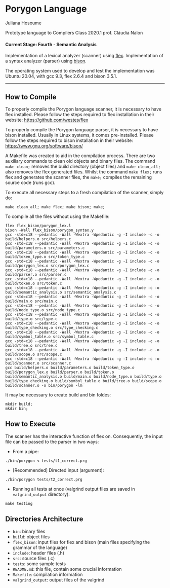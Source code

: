 # Porygon Language
Juliana Hosoume

Prototype language to Compilers Class 2020.1
prof. Cláudia Nalon

#### Current Stage: Fourth - Semantic Analysis
Implementation of a lexical analyzer (scanner) using [flex](https://github.com/westes/flex).
Implementation of a syntax analyzer (parser) using [bison](https://www.gnu.org/software/bison/manual/).

The operating system used to develop and test the implementation was Ubuntu 20.04, with gcc 9.3, flex 2.6.4 and bison 3.5.1.

---

## How to Compile
To properly compile the Porygon language scanner, it is necessary to have flex installed. Please follow the steps required to flex installation in their website:
https://github.com/westes/flex

To properly compile the Porygon language parser, it is necessary to have bison installed. Usually in Linux systems, it comes pre-installed. Please follow the steps required to bison installation in their website:
https://www.gnu.org/software/bison/

A Makefile was created to aid in the compilation process. There are two auxiliary commands to clean old objects and binary files. The command `make clean;` removes the build directory (object files) and `make clean_all;` also removes the flex generated files. Whilst the command `make flex;` runs flex and generates the scanner files, the `make;` compiles the remaining source code (runs gcc).

To execute all necessary steps to a fresh compilation of the scanner, simply do:

```console
make clean_all; make flex; make bison; make;
```

To compile all the files without using the Makefile:
```console
flex flex_bison/porygon_lex.l
bison -Wall flex_bison/porygon_syntax.y
gcc -std=c18 --pedantic -Wall -Wextra -Wpedantic -g -I include -c -o build/helpers.o src/helpers.c
gcc -std=c18 --pedantic -Wall -Wextra -Wpedantic -g -I include -c -o build/parameters.o src/parameters.c
gcc -std=c18 --pedantic -Wall -Wextra -Wpedantic -g -I include -c -o build/token_type.o src/token_type.c
gcc -std=c18 --pedantic -Wall -Wextra -Wpedantic -g -I include -c -o build/porygon_lex.o src/porygon_lex.c
gcc -std=c18 --pedantic -Wall -Wextra -Wpedantic -g -I include -c -o build/parser.o src/parser.c
gcc -std=c18 --pedantic -Wall -Wextra -Wpedantic -g -I include -c -o build/token.o src/token.c
gcc -std=c18 --pedantic -Wall -Wextra -Wpedantic -g -I include -c -o build/semantic_analysis.o src/semantic_analysis.c
gcc -std=c18 --pedantic -Wall -Wextra -Wpedantic -g -I include -c -o build/main.o src/main.c
gcc -std=c18 --pedantic -Wall -Wextra -Wpedantic -g -I include -c -o build/node_type.o src/node_type.c
gcc -std=c18 --pedantic -Wall -Wextra -Wpedantic -g -I include -c -o build/type.o src/type.c
gcc -std=c18 --pedantic -Wall -Wextra -Wpedantic -g -I include -c -o build/type_checking.o src/type_checking.c
gcc -std=c18 --pedantic -Wall -Wextra -Wpedantic -g -I include -c -o build/symbol_table.o src/symbol_table.c
gcc -std=c18 --pedantic -Wall -Wextra -Wpedantic -g -I include -c -o build/tree.o src/tree.c
gcc -std=c18 --pedantic -Wall -Wextra -Wpedantic -g -I include -c -o build/scope.o src/scope.c
gcc -std=c18 --pedantic -Wall -Wextra -Wpedantic -g -I include -c -o build/scanner.o src/scanner.c
gcc build/helpers.o build/parameters.o build/token_type.o build/porygon_lex.o build/parser.o build/token.o build/semantic_analysis.o build/main.o build/node_type.o build/type.o build/type_checking.o build/symbol_table.o build/tree.o build/scope.o build/scanner.o -o bin/porygon -lm
```

It may be necessary to create build and bin foldes:
```console
mkdir build;
mkdir bin;
```

## How to Execute
The scanner has the interactive function of flex on. Consequently, the input file can be passed to the parser in two ways:
* From a pipe:
```console
./bin/porygon < tests/t1_correct.prg
```
* [Recommended] Directed input (argument):
```console
./bin/porygon tests/t2_correct.prg
```

* Running all tests at once (valgrind output files are saved in `valgrind_output` directory):
```console
make testing
```
## Directories Architecture
* `bin`: binary files
* `build`: object files
* `flex_bison`: input files for flex and bison (main files specifying the grammar of the language)
* `include`: header files (.h)
* `src`: source files (.c)
* `tests`: some sample tests
* `README.md`: this file, contain some crucial information
* `Makefile`: compilation information
* `valgrind_output`: output files of the valgrind
